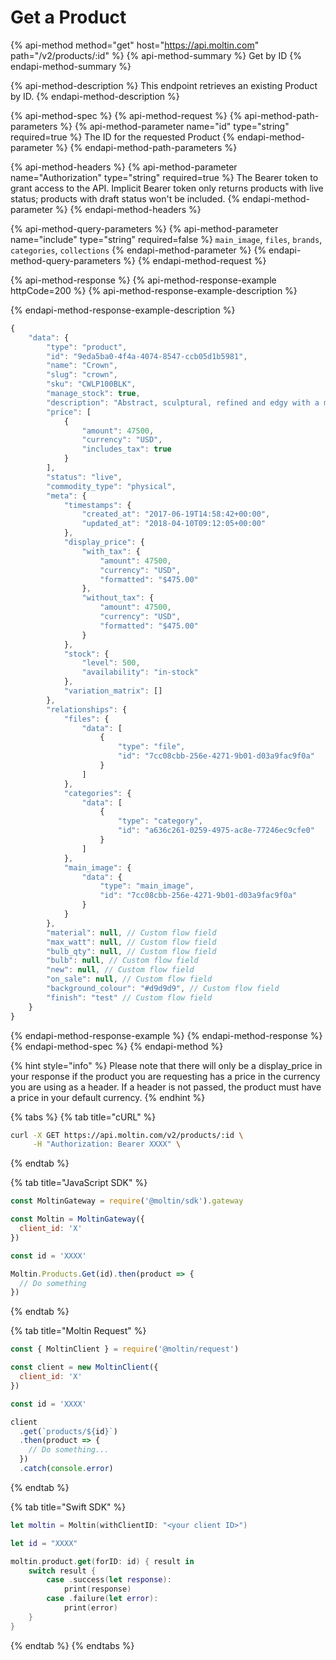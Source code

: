 # Get a Product

{% api-method method="get" host="https://api.moltin.com" path="/v2/products/:id" %}
{% api-method-summary %}
Get by ID
{% endapi-method-summary %}

{% api-method-description %}
This endpoint retrieves an existing Product by ID.
{% endapi-method-description %}

{% api-method-spec %}
{% api-method-request %}
{% api-method-path-parameters %}
{% api-method-parameter name="id" type="string" required=true %}
The ID for the requested Product
{% endapi-method-parameter %}
{% endapi-method-path-parameters %}

{% api-method-headers %}
{% api-method-parameter name="Authorization" type="string" required=true %}
The Bearer token to grant access to the API.  Implicit Bearer token only returns products with live status; products with draft status won't be included.
{% endapi-method-parameter %}
{% endapi-method-headers %}

{% api-method-query-parameters %}
{% api-method-parameter name="include" type="string" required=false %}
`main_image`, `files`, `brands`, `categories`, `collections`
{% endapi-method-parameter %}
{% endapi-method-query-parameters %}
{% endapi-method-request %}

{% api-method-response %}
{% api-method-response-example httpCode=200 %}
{% api-method-response-example-description %}

{% endapi-method-response-example-description %}

```javascript
{
    "data": {
        "type": "product",
        "id": "9eda5ba0-4f4a-4074-8547-ccb05d1b5981",
        "name": "Crown",
        "slug": "crown",
        "sku": "CWLP100BLK",
        "manage_stock": true,
        "description": "Abstract, sculptural, refined and edgy with a modern twist. Its symmetrical, spoked structure generates a clever geometric presence, which works well in a contemporary environment.",
        "price": [
            {
                "amount": 47500,
                "currency": "USD",
                "includes_tax": true
            }
        ],
        "status": "live",
        "commodity_type": "physical",
        "meta": {
            "timestamps": {
                "created_at": "2017-06-19T14:58:42+00:00",
                "updated_at": "2018-04-10T09:12:05+00:00"
            },
            "display_price": {
                "with_tax": {
                    "amount": 47500,
                    "currency": "USD",
                    "formatted": "$475.00"
                },
                "without_tax": {
                    "amount": 47500,
                    "currency": "USD",
                    "formatted": "$475.00"
                }
            },
            "stock": {
                "level": 500,
                "availability": "in-stock"
            },
            "variation_matrix": []
        },
        "relationships": {
            "files": {
                "data": [
                    {
                        "type": "file",
                        "id": "7cc08cbb-256e-4271-9b01-d03a9fac9f0a"
                    }
                ]
            },
            "categories": {
                "data": [
                    {
                        "type": "category",
                        "id": "a636c261-0259-4975-ac8e-77246ec9cfe0"
                    }
                ]
            },
            "main_image": {
                "data": {
                    "type": "main_image",
                    "id": "7cc08cbb-256e-4271-9b01-d03a9fac9f0a"
                }
            }
        },
        "material": null, // Custom flow field
        "max_watt": null, // Custom flow field
        "bulb_qty": null, // Custom flow field
        "bulb": null, // Custom flow field
        "new": null, // Custom flow field
        "on_sale": null, // Custom flow field
        "background_colour": "#d9d9d9", // Custom flow field
        "finish": "test" // Custom flow field
    }
}
```
{% endapi-method-response-example %}
{% endapi-method-response %}
{% endapi-method-spec %}
{% endapi-method %}

{% hint style="info" %}
Please note that there will only be a display\_price in  your response if the product you are requesting has a price in the currency you are using as a header. If a header is not passed, the product must have a price in your default currency.
{% endhint %}

{% tabs %}
{% tab title="cURL" %}
```bash
curl -X GET https://api.moltin.com/v2/products/:id \
     -H "Authorization: Bearer XXXX" \
```
{% endtab %}

{% tab title="JavaScript SDK" %}
```javascript
const MoltinGateway = require('@moltin/sdk').gateway

const Moltin = MoltinGateway({
  client_id: 'X'
})

const id = 'XXXX'

Moltin.Products.Get(id).then(product => {
  // Do something
})
```
{% endtab %}

{% tab title="Moltin Request" %}
```javascript
const { MoltinClient } = require('@moltin/request')

const client = new MoltinClient({
  client_id: 'X'
})

const id = 'XXXX'

client
  .get(`products/${id}`)
  .then(product => {
    // Do something...
  })
  .catch(console.error)
```
{% endtab %}

{% tab title="Swift SDK" %}
```swift
let moltin = Moltin(withClientID: "<your client ID>")

let id = "XXXX"

moltin.product.get(forID: id) { result in
    switch result {
        case .success(let response):
            print(response)
        case .failure(let error):
            print(error)
    }
}
```
{% endtab %}
{% endtabs %}

